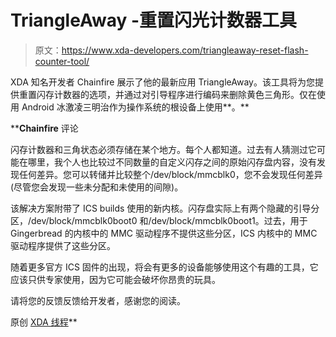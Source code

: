 # TriangleAway -重置闪光计数器工具

> 原文：<https://www.xda-developers.com/triangleaway-reset-flash-counter-tool/>

XDA 知名开发者 Chainfire 展示了他的最新应用 TriangleAway。该工具将为您提供重置闪存计数器的选项，并通过对引导程序进行编码来删除黄色三角形。仅在使用 Android 冰激凌三明治作为操作系统的根设备上使用**。**

 ****Chainfire** 评论

闪存计数器和三角状态必须存储在某个地方。每个人都知道。过去有人猜测过它可能在哪里，我个人也比较过不同数量的自定义闪存之间的原始闪存盘内容，没有发现任何差异。您可以转储并比较整个/dev/block/mmcblk0，您不会发现任何差异(尽管您会发现一些未分配和未使用的间隙)。

该解决方案附带了 ICS builds 使用的新内核。闪存盘实际上有两个隐藏的引导分区，/dev/block/mmcblk0boot0 和/dev/block/mmcblk0boot1。过去，用于 Gingerbread 的内核中的 MMC 驱动程序不提供这些分区，ICS 内核中的 MMC 驱动程序提供了这些分区。

随着更多官方 ICS 固件的出现，将会有更多的设备能够使用这个有趣的工具，它应该只供专家使用，因为它可能会破坏你昂贵的玩具。

请将您的反馈反馈给开发者，感谢您的阅读。

原创 [XDA 线程](http://forum.xda-developers.com/showthread.php?p=22463153#post22463153)**